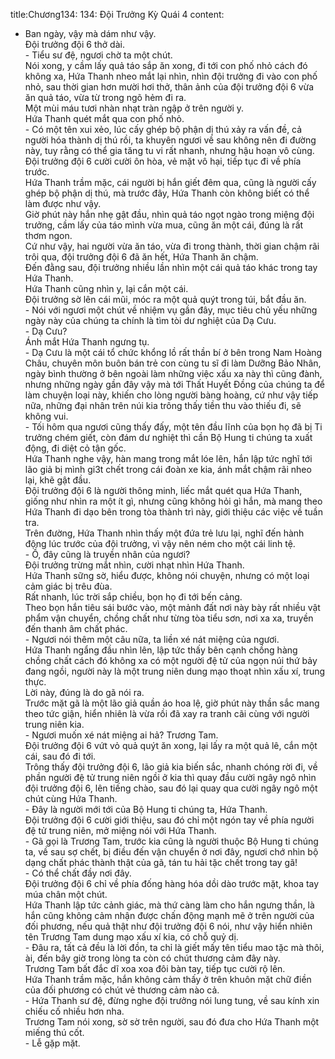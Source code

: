 title:Chương134: 134: Đội Trưởng Kỳ Quái 4
content:
- Ban ngày, vậy mà dám như vậy.<br>Đội trưởng đội 6 thở dài.<br>- Tiểu sư đệ, ngươi chờ ta một chút.<br>Nói xong, y cầm lấy quả táo sắp ăn xong, đi tới con phố nhỏ cách đó không xa, Hứa Thanh nheo mắt lại nhìn, nhìn đội trưởng đi vào con phố nhỏ, sau thời gian hơn mười hơi thở, thân ảnh của đội trưởng đội 6 vừa ăn quả táo, vừa từ trong ngõ hẻm đi ra.<br>Một mùi máu tươi nhàn nhạt tràn ngập ở trên người y.<br>Hứa Thanh quét mắt qua con phố nhỏ.<br>- Có một tên xui xẻo, lúc cấy ghép bộ phận dị thú xảy ra vấn đề, cả người hóa thành dị thú rồi, ta khuyên ngươi về sau không nên đi đường này, tuy rằng có thể gia tăng tu vi rất nhanh, nhưng hậu hoạn vô cùng.<br>Đội trưởng đội 6 cười cười ôn hòa, vẻ mặt vô hại, tiếp tục đi về phía trước.<br>Hứa Thanh trầm mặc, cái người bị hắn giết đêm qua, cũng là người cấy ghép bộ phận dị thú, mà trước đây, Hứa Thanh còn không biết có thể làm được như vậy.<br>Giờ phút này hắn nhẹ gật đầu, nhìn quả táo ngọt ngào trong miệng đội trưởng, cầm lấy của táo mình vừa mua, cũng ăn một cái, đúng là rất thơm ngon.<br>Cứ như vậy, hai người vừa ăn táo, vừa đi trong thành, thời gian chậm rãi trôi qua, đội trưởng đội 6 đã ăn hết, Hứa Thanh ăn chậm.<br>Đến đằng sau, đội trưởng nhiều lần nhìn một cái quả táo khác trong tay Hứa Thanh.<br>Hứa Thanh cũng nhìn y, lại cắn một cái.<br>Đội trưởng sờ lên cái mũi, móc ra một quả quýt trong túi, bắt đầu ăn.<br>- Nói với ngươi một chút về nhiệm vụ gần đây, mục tiêu chủ yếu những ngày này của chúng ta chính là tìm tòi dư nghiệt của Dạ Cưu.<br>- Dạ Cưu?<br>Ánh mắt Hứa Thanh ngưng tụ.<br>- Dạ Cưu là một cái tổ chức khổng lồ rất thần bí ở bên trong Nam Hoàng Châu, chuyên môn buôn bán trẻ con cùng tu sĩ đi làm Dưỡng Bảo Nhân, ngày bình thường ở bên ngoài làm những việc xấu xa này thì cũng đành, nhưng những ngày gần đây vậy mà tới Thất Huyết Đồng của chúng ta để làm chuyện loại này, khiến cho lòng người bàng hoàng, cứ như vậy tiếp nữa, những đại nhân trên núi kia trông thấy tiền thu vào thiếu đi, sẽ không vui.<br>- Tối hôm qua ngươi cũng thấy đấy, một tên đầu lĩnh của bọn họ đã bị Ti trưởng chém giết, còn đám dư nghiệt thì cần Bộ Hung ti chúng ta xuất động, đi diệt cỏ tận gốc.<br>Hứa Thanh nghe vậy, hàn mang trong mắt lóe lên, hắn lập tức nghĩ tới lão giả bị mình gi3t chết trong cái đoàn xe kia, ánh mắt chậm rãi nheo lại, khẽ gật đầu.<br>Đội trưởng đội 6 là người thông minh, liếc mắt quét qua Hứa Thanh, giống như nhìn ra một ít gì, nhưng cũng không hỏi gì hắn, mà mang theo Hứa Thanh đi dạo bên trong tòa thành trì này, giới thiệu các việc về tuần tra.<br>Trên đường, Hứa Thanh nhìn thấy một đứa trẻ lưu lại, nghĩ đến hành động lúc trước của đội trưởng, vì vậy nên ném cho một cái linh tệ.<br>- Ồ, đây cũng là truyền nhân của ngươi?<br>Đội trưởng trừng mắt nhìn, cười nhạt nhìn Hứa Thanh.<br>Hứa Thanh sững sờ, hiểu được, không nói chuyện, nhưng có một loại cảm giác bị trêu đùa.<br>Rất nhanh, lúc trời sắp chiều, bọn họ đi tới bến cảng.<br>Theo bọn hắn tiêu sái bước vào, một mảnh đất nơi này bày rất nhiều vật phẩm vận chuyển, chồng chất như từng tòa tiểu sơn, nơi xa xa, truyền đến thanh âm chất phác.<br>- Ngươi nói thêm một câu nữa, ta liền xé nát miệng của ngươi.<br>Hứa Thanh ngẩng đầu nhìn lên, lập tức thấy bên cạnh chồng hàng chồng chất cách đó không xa có một người đệ tử của ngọn núi thứ bảy đang ngồi, người này là một trung niên dung mạo thoạt nhìn xấu xí, trung thực.<br>Lời này, đúng là do gã nói ra.<br>Trước mặt gã là một lão giả quần áo hoa lệ, giờ phút này thần sắc mang theo tức giận, hiển nhiên là vừa rồi đã xay ra tranh cãi cùng với người trung niên kia.<br>- Ngươi muốn xé nát miệng ai hả? Trương Tam.<br>Đội trưởng đội 6 vứt vỏ quả quýt ăn xong, lại lấy ra một quả lê, cắn một cái, sau đó đi tới.<br>Trông thấy đội trưởng đội 6, lão giả kia biến sắc, nhanh chóng rời đi, về phần người đệ tử trung niên ngồi ở kia thì quay đầu cười ngây ngô nhìn đội trưởng đội 6, lên tiếng chào, sau đó lại quay qua cười ngây ngô một chút cùng Hứa Thanh.<br>- Đây là người mới tới của Bộ Hung ti chúng ta, Hứa Thanh.<br>Đội trưởng đội 6 cười giới thiệu, sau đó chỉ một ngón tay về phía người đệ tử trung niên, mở miệng nói với Hứa Thanh.<br>- Gã gọi là Trương Tam, trước kia cũng là người thuộc Bộ Hung ti chúng ta, về sau sợ chết, bị điều đến vận chuyển ở nơi đây, ngươi chớ nhìn bộ dạng chất phác thành thật của gã, tán tu hải tặc chết trong tay gã!<br>- Có thể chất đầy nơi đây.<br>Đội trưởng đội 6 chỉ về phía đống hàng hóa dồi dào trước mặt, khoa tay múa chân một chút.<br>Hứa Thanh lập tức cảnh giác, mà thứ càng làm cho hắn ngưng thần, là hắn cũng không cảm nhận được chấn động mạnh mẽ ở trên người của đối phương, nếu quả thật như đội trưởng đội 6 nói, như vậy hiển nhiên tên Trương Tam dung mạo xấu xí kia, có chỗ quỷ dị.<br>- Đâu ra, tất cả đều là lời đồn, ta chỉ là giết mấy tên tiểu mao tặc mà thôi, ài, đến bây giờ trong lòng ta còn có chút thương cảm đây này.<br>Trương Tam bất đắc dĩ xoa xoa đôi bàn tay, tiếp tục cười rộ lên.<br>Hứa Thanh trầm mặc, hắn không cảm thấy ở trên khuôn mặt chữ điền của đối phương có chút vẻ thương cảm nào cả.<br>- Hứa Thanh sư đệ, đừng nghe đội trưởng nói lung tung, về sau kính xin chiếu cố nhiều hơn nha.<br>Trương Tam nói xong, sờ sờ trên người, sau đó đưa cho Hứa Thanh một miếng thú cốt.<br>- Lễ gặp mặt.<br>